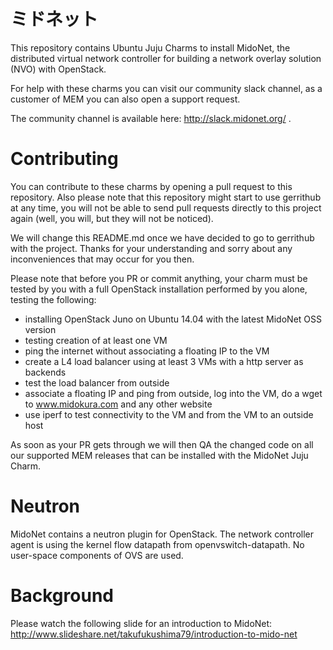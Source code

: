 ミドネット
==========

This repository contains Ubuntu Juju Charms to install MidoNet, the distributed virtual network controller for building a network overlay solution (NVO) with OpenStack.

For help with these charms you can visit our community slack channel, as a customer of MEM you can also open a support request.

The community channel is available here: http://slack.midonet.org/ .

Contributing
============
You can contribute to these charms by opening a pull request to this repository.
Also please note that this repository might start to use gerrithub at any time, you will not be able to send pull requests directly to this project again (well, you will, but they will not be noticed).

We will change this README.md once we have decided to go to gerrithub with the project.
Thanks for your understanding and sorry about any inconveniences that may occur for you then.

Please note that before you PR or commit anything, your charm must be tested by you with a full OpenStack installation performed by you alone, testing the following:

- installing OpenStack Juno on Ubuntu 14.04 with the latest MidoNet OSS version
- testing creation of at least one VM
- ping the internet without associating a floating IP to the VM
- create a L4 load balancer using at least 3 VMs with a http server as backends
- test the load balancer from outside
- associate a floating IP and ping from outside, log into the VM, do a wget to www.midokura.com and any other website
- use iperf to test connectivity to the VM and from the VM to an outside host

As soon as your PR gets through we will then QA the changed code on all our supported MEM releases that can be installed with the MidoNet Juju Charm.

Neutron
=======

MidoNet contains a neutron plugin for OpenStack.
The network controller agent is using the kernel flow datapath from openvswitch-datapath.
No user-space components of OVS are used.

Background
==========

Please watch the following slide for an introduction to MidoNet:
http://www.slideshare.net/takufukushima79/introduction-to-mido-net
